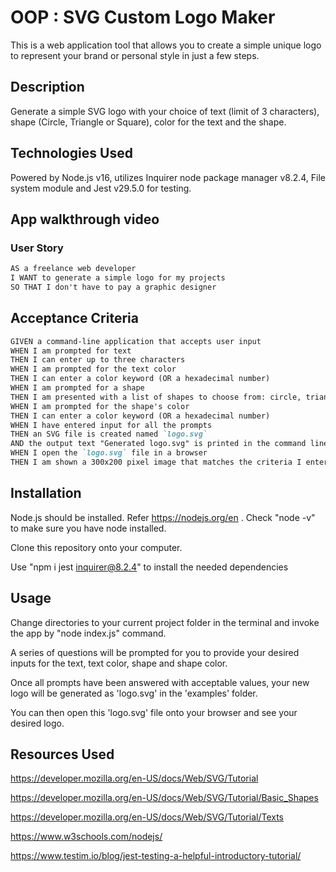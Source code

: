 # OOP : SVG Custom Logo Maker 

This is a web application tool that allows you to create a simple unique logo to represent your brand or personal style in just a few steps. 

## Description

Generate a simple SVG logo with your choice of text (limit of 3 characters), shape (Circle, Triangle or Square), color for the text and the shape. 

## Technologies Used

Powered by Node.js v16, utilizes Inquirer node package manager v8.2.4, File system module and Jest v29.5.0 for testing. 

## App walkthrough video 




### User Story

```md
AS a freelance web developer
I WANT to generate a simple logo for my projects
SO THAT I don't have to pay a graphic designer
```

## Acceptance Criteria

```md
GIVEN a command-line application that accepts user input
WHEN I am prompted for text
THEN I can enter up to three characters
WHEN I am prompted for the text color
THEN I can enter a color keyword (OR a hexadecimal number)
WHEN I am prompted for a shape
THEN I am presented with a list of shapes to choose from: circle, triangle, and square
WHEN I am prompted for the shape's color
THEN I can enter a color keyword (OR a hexadecimal number)
WHEN I have entered input for all the prompts
THEN an SVG file is created named `logo.svg`
AND the output text "Generated logo.svg" is printed in the command line
WHEN I open the `logo.svg` file in a browser
THEN I am shown a 300x200 pixel image that matches the criteria I entered
```

## Installation 

Node.js should be installed. Refer https://nodejs.org/en . Check "node -v" to make sure you have node installed. 

Clone this repository onto your computer.

Use "npm i jest inquirer@8.2.4" to install the needed dependencies

## Usage

Change directories to your current project folder in the terminal and invoke the app by "node index.js" command. 

A series of questions will be prompted for you to provide your desired inputs for the text, text color, shape and shape color. 

Once all prompts have been answered with acceptable values, your new logo will be generated as 'logo.svg' in the 'examples' folder. 

You can then open this 'logo.svg' file onto your browser and see your desired logo. 


## Resources Used 

https://developer.mozilla.org/en-US/docs/Web/SVG/Tutorial

https://developer.mozilla.org/en-US/docs/Web/SVG/Tutorial/Basic_Shapes

https://developer.mozilla.org/en-US/docs/Web/SVG/Tutorial/Texts

https://www.w3schools.com/nodejs/

https://www.testim.io/blog/jest-testing-a-helpful-introductory-tutorial/
